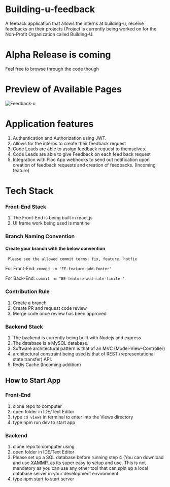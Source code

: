 # Building-u-feedback
 A feeback application that allows the interns at building-u, receive feedbacks on their projects (Project is currently being worked on for the Non-Profit Organization called Building-U.


# Alpha Release is coming
Feel free to browse through the code though

# Preview of Available Pages
![Feedback-u](https://github.com/gbudjeakp/Building-u-feedback/assets/61554248/1608df27-c49e-4791-9942-6ea4f24b429b)


# Application features
1. Authentication and Authorization using JWT.
2. Allows for the interns to create their feedback request
3. Code Leads are able to assign feedback request to themselves.
4. Code Leads are able to give Feedback on each feed back request
5. Integration with Floc App webhooks to send out notification upon creation of
   feedback requests and creation of feedbacks. (Incoming feature)

# Tech Stack
### Front-End Stack
1. The Front-End is being built in react.js
2. UI frame work being used is mantine


### Branch Naming Convention
#### Create your branch with the below convention
     Please see the allowed commit terms: fix, feature, hotfix
   For Front-End: `commit -m "FE-feature-add-footer"`

   For Back-End: `commit -m "BE-feature-add-rate-limiter"`  

### Contribution Rule
 1. Create a branch
 2. Create PR and request  code review
 3. Merge code once review has been approved

### Backend Stack
1. The backend is currently being built with Nodejs and express
2. The database is a MySQL database.
3. Software architectural pattern is that of an MVC (Model-View-Controller)
4. architectural constraint being used is that of REST (representational state transfer) API.
5. Redis Cache (Incoming addition) 


## How to Start App

### Front-End
1. clone repo to computer
2. open folder in IDE/Text Editor
3. type `cd views` in terminal to enter into the Views directory
4. type npm run dev to start app

### Backend
1. clone repo to computer using 
2. open folder in IDE/Text Editor
3. Please set up a SQL database before running step 4 (You can download and use [XAMMP](https://www.apachefriends.org/fr/index.html). 
   as its super easy to setup and use. This is not mandatory as you can use any other tool that can spin up a local database server
   in your development environment.
4. type npm start to start server
